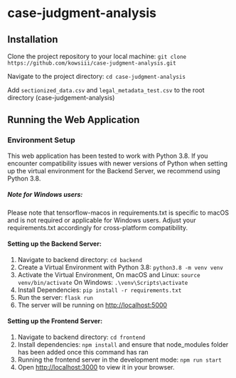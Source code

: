 # case-judgment-analysis

## Installation
Clone the project repository to your local machine: `git clone https://github.com/kowsiii/case-judgment-analysis.git`

Navigate to the project directory: `cd case-judgment-analysis`

Add `sectionized_data.csv` and `legal_metadata_test.csv` to the root directory (case-judgement-analysis)

## Running the Web Application

### Environment Setup
This web application has been tested to work with Python 3.8. 
If you encounter compatibility issues with newer versions of Python when setting up the virtual environment for the Backend Server, we recommend using Python 3.8.

##### Note for Windows users:
Please note that tensorflow-macos in requirements.txt is specific to macOS and is not required or applicable for Windows users. Adjust your requirements.txt accordingly for cross-platform compatibility.

#### Setting up the Backend Server:
1. Navigate to backend directory: `cd backend`
2. Create a Virtual Environment with Python 3.8: `python3.8 -m venv venv`
3. Activate the Virtual Environment,
   On macOS and Linux: `source venv/bin/activate`
   On Windows: `.\venv\Scripts\activate`
4. Install Dependencies: `pip install -r requirements.txt`
5. Run the server: `flask run`
7. The server will be running on [http://localhost:5000](http://localhost:5000)

#### Setting up the Frontend Server:
1. Navigate to backend directory: `cd frontend`
2. Install dependencies: `npm install` and ensure that node_modules folder has been added once this command has ran
3. Running the frontend server in the development mode: `npm run start`
4. Open [http://localhost:3000](http://localhost:3000) to view it in your browser.

